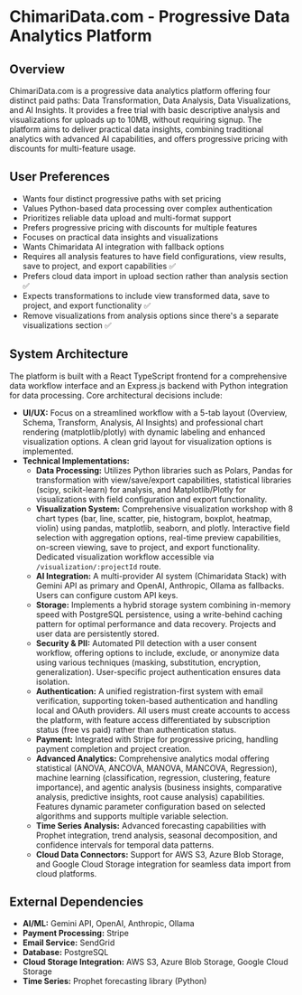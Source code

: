 # ChimariData.com - Progressive Data Analytics Platform

## Overview
ChimariData.com is a progressive data analytics platform offering four distinct paid paths: Data Transformation, Data Analysis, Data Visualizations, and AI Insights. It provides a free trial with basic descriptive analysis and visualizations for uploads up to 10MB, without requiring signup. The platform aims to deliver practical data insights, combining traditional analytics with advanced AI capabilities, and offers progressive pricing with discounts for multi-feature usage.

## User Preferences
- Wants four distinct progressive paths with set pricing
- Values Python-based data processing over complex authentication
- Prioritizes reliable data upload and multi-format support
- Prefers progressive pricing with discounts for multiple features
- Focuses on practical data insights and visualizations
- Wants Chimaridata AI integration with fallback options
- Requires all analysis features to have field configurations, view results, save to project, and export capabilities ✅
- Prefers cloud data import in upload section rather than analysis section ✅
- Expects transformations to include view transformed data, save to project, and export functionality ✅
- Remove visualizations from analysis options since there's a separate visualizations section ✅

## System Architecture
The platform is built with a React TypeScript frontend for a comprehensive data workflow interface and an Express.js backend with Python integration for data processing. Core architectural decisions include:
- **UI/UX:** Focus on a streamlined workflow with a 5-tab layout (Overview, Schema, Transform, Analysis, AI Insights) and professional chart rendering (matplotlib/plotly) with dynamic labeling and enhanced visualization options. A clean grid layout for visualization options is implemented.
- **Technical Implementations:**
    - **Data Processing:** Utilizes Python libraries such as Polars, Pandas for transformation with view/save/export capabilities, statistical libraries (scipy, scikit-learn) for analysis, and Matplotlib/Plotly for visualizations with field configuration and export functionality.
    - **Visualization System:** Comprehensive visualization workshop with 8 chart types (bar, line, scatter, pie, histogram, boxplot, heatmap, violin) using pandas, matplotlib, seaborn, and plotly. Interactive field selection with aggregation options, real-time preview capabilities, on-screen viewing, save to project, and export functionality. Dedicated visualization workflow accessible via `/visualization/:projectId` route.
    - **AI Integration:** A multi-provider AI system (Chimaridata Stack) with Gemini API as primary and OpenAI, Anthropic, Ollama as fallbacks. Users can configure custom API keys.
    - **Storage:** Implements a hybrid storage system combining in-memory speed with PostgreSQL persistence, using a write-behind caching pattern for optimal performance and data recovery. Projects and user data are persistently stored.
    - **Security & PII:** Automated PII detection with a user consent workflow, offering options to include, exclude, or anonymize data using various techniques (masking, substitution, encryption, generalization). User-specific project authentication ensures data isolation.
    - **Authentication:** A unified registration-first system with email verification, supporting token-based authentication and handling local and OAuth providers. All users must create accounts to access the platform, with feature access differentiated by subscription status (free vs paid) rather than authentication status.
    - **Payment:** Integrated with Stripe for progressive pricing, handling payment completion and project creation.
    - **Advanced Analytics:** Comprehensive analytics modal offering statistical (ANOVA, ANCOVA, MANOVA, MANCOVA, Regression), machine learning (classification, regression, clustering, feature importance), and agentic analysis (business insights, comparative analysis, predictive insights, root cause analysis) capabilities. Features dynamic parameter configuration based on selected algorithms and supports multiple variable selection.
    - **Time Series Analysis:** Advanced forecasting capabilities with Prophet integration, trend analysis, seasonal decomposition, and confidence intervals for temporal data patterns.
    - **Cloud Data Connectors:** Support for AWS S3, Azure Blob Storage, and Google Cloud Storage integration for seamless data import from cloud platforms.

## External Dependencies
- **AI/ML:** Gemini API, OpenAI, Anthropic, Ollama
- **Payment Processing:** Stripe
- **Email Service:** SendGrid
- **Database:** PostgreSQL
- **Cloud Storage Integration:** AWS S3, Azure Blob Storage, Google Cloud Storage
- **Time Series:** Prophet forecasting library (Python)